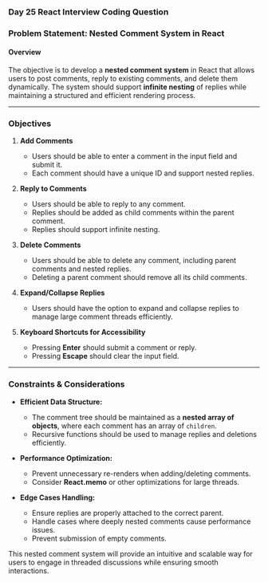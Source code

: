 ### **Day 25 React Interview Coding Question**  

### **Problem Statement: Nested Comment System in React**

#### **Overview**  
The objective is to develop a **nested comment system** in React that allows users to post comments, reply to existing comments, and delete them dynamically. The system should support **infinite nesting** of replies while maintaining a structured and efficient rendering process.

---

### **Objectives**
1. **Add Comments**  
   - Users should be able to enter a comment in the input field and submit it.  
   - Each comment should have a unique ID and support nested replies.  

2. **Reply to Comments**  
   - Users should be able to reply to any comment.  
   - Replies should be added as child comments within the parent comment.  
   - Replies should support infinite nesting.  

3. **Delete Comments**  
   - Users should be able to delete any comment, including parent comments and nested replies.  
   - Deleting a parent comment should remove all its child comments.  

4. **Expand/Collapse Replies**  
   - Users should have the option to expand and collapse replies to manage large comment threads efficiently.  

5. **Keyboard Shortcuts for Accessibility**  
   - Pressing **Enter** should submit a comment or reply.  
   - Pressing **Escape** should clear the input field.  

---

### **Constraints & Considerations**  
- **Efficient Data Structure:**  
  - The comment tree should be maintained as a **nested array of objects**, where each comment has an array of `children`.  
  - Recursive functions should be used to manage replies and deletions efficiently.  

- **Performance Optimization:**  
  - Prevent unnecessary re-renders when adding/deleting comments.  
  - Consider **React.memo** or other optimizations for large threads.  

- **Edge Cases Handling:**  
  - Ensure replies are properly attached to the correct parent.  
  - Handle cases where deeply nested comments cause performance issues.  
  - Prevent submission of empty comments.  

This nested comment system will provide an intuitive and scalable way for users to engage in threaded discussions while ensuring smooth interactions.